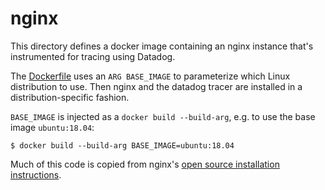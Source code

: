 nginx
=====
This directory defines a docker image containing an nginx instance that's
instrumented for tracing using Datadog.

The [Dockerfile](Dockerfile) uses an `ARG BASE_IMAGE` to parameterize which
Linux distribution to use.  Then nginx and the datadog tracer are installed in
a distribution-specific fashion.

`BASE_IMAGE` is injected as a `docker build --build-arg`, e.g. to use the
base image `ubuntu:18.04`:
```console
$ docker build --build-arg BASE_IMAGE=ubuntu:18.04
```

Much of this code is copied from nginx's [open source installation instructions][1].

[1]: https://nginx.org/en/linux_packages.html
